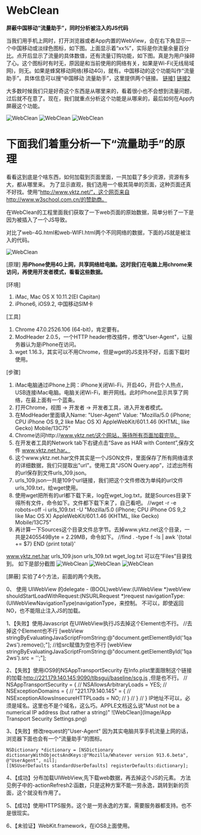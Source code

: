 # WebClean
**屏蔽中国移动“流量助手”，同时分析被注入的JS代码**

  当我们用手机上网时，打开浏览器或者App内置的WebView，会在右下角显示一个中国移动或淡绿色图标，如下图。上面显示着“xx%”，实际是你流量余量百分比。点开后显示了流量的具体数值，还有流量订购功能，如下图。真是为用户操碎了心。这个图标时有时无，原因是和当前使用的网络有关，如果是Wi-Fi(无线局域网)，则无。如果是蜂窝移动网络(移动4G)，就有。中国移动的这个功能叫作“流量助手”。具体信息可以搜“中国移动 流量助手”，这里提供两个链接。
 [链接1](http://bbs.feng.com/read-htm-tid-8732410.html)
 [链接2](http://zhidao.baidu.com/link?url=Rxc10K_9wSzWqrgTYewewCtUPpzmQm6JJZIgcYc8b1FLkdGZSHbDz0gG1Iy1Iou602nJ1oqPQYzQJ00XWTTT_4CHwW8FyIrNM1bwamjO8Ty)
 
   大多数时候我们只是好奇这个东西是从哪里来的，看着很小也不会想到流量问题，过后就不在意了。现在，我们就重点分析这个功能是从哪来的，最后如何在App内屏蔽这个功能。

![WebClean](Image/Safari-Screenshot-1.PNG)
![WebClean](Image/Safari-Screenshot-2.PNG)
![WebClean](Image/WebClean-Screenshot-3.PNG)


# 下面我们着重分析一下“流量助手”的原理

看看这到底是个啥东西，如何加载到页面里面，一共加载了多少资源，资源有多大，都从哪里来。
为了显示直观，我们选用一个极其简单的页面，这种页面还真不好找。使用“http://www.yktz.net/”，这个网页来自http://www.w3school.com.cn/的赞助商。

在WebClean的工程里面我们获取了一下web页面的原始数据，简单分析了一下是因为被插入了一个JS导致。

对比了web-4G.html和web-WIFI.html两个不同网络的数据，下面的JS就是被注入的代码。
<script type='text/javascript' id='1qa2ws' src='http://221.179.140.145:9090/tlbsgui/baseline/scg.js' mtid='4' mcid='2' ptid='4' pcid='2'></script></body>
![WebClean](Image/HTML-Insert-JS.png)


[原理] 
**用iPhone使用4G上网，共享网络给电脑。这时我们在电脑上用chrome来访问，再使用开发者模式，看看这些数据。**

[环境]
 1. iMac, Mac OS X 10.11.2(EI Capitan)
 2. iPhone6, iOS9.2, 中国移动SIM卡

[工具]
 1. Chrome 47.0.2526.106 (64-bit)，肯定要有。
 2. ModHeader 2.0.5，一个HTTP header修改插件，修改"User-Agent"，让服务器认为是iPhone在访问。
 3. wget 1.16.3，其实可以不用Chrome，但是wget的JS支持不好，后面下载时使用。

[步骤]
 1. iMac电脑通过iPhone上网：iPhone关闭Wi-Fi，开启4G，开启个人热点，USB连接iMac电脑。电脑关闭Wi-Fi，断开网线。此时iPhone显示共享了网络，在最上面有一个蓝条。
 2. 打开Chrome，视图 -> 开发者 -> 开发者工具，进入开发者模式。
 3. 在ModHeader里面填入Name: "User-Agent" Value: "Mozilla/5.0 (iPhone; CPU iPhone OS 9_2 like Mac OS X) AppleWebKit/601.1.46 (KHTML, like Gecko) Mobile/13C75"
 3. Chrome访问http://www.yktz.net/这个网站，等待所有页面加载完毕。
 4. 在开发者工具的Network tab下右键点击“Save as HAR with Content”,保存文件 www.yktz.net.har。
 5. 这个www.yktz.net.har文件其实是一个JSON文件，里面保存了所有网络请求的详细数据，我们只提取出"url"。使用工具“JSON Query.app”，过滤出所有的url保存到文件urls_109.json。
 6. urls_109.json一共是109个url链接，我们把这个文件修改为单纯的url文件urls_109.txt，给wget使用。
 7. 使用wget把所有的url都下载下来，log在wget_log.txt，就是Sources目录下得所有文件，命令如下。文件都下载下来了，自己看吧。
//wget -r -e robots=off -i urls_109.txt -U "Mozilla/5.0 (iPhone; CPU iPhone OS 9_2 like Mac OS X) AppleWebKit/601.1.46 (KHTML, like Gecko) Mobile/13C75"
 8. 再计算一下Sources这个目录文件总字节。去掉www.yktz.net这个目录，一共是2405549Byte = 2.29MB，命令如下。
//find . -type f  -ls | awk '{total += $7} END {print total}'

www.yktz.net.har urls_109.json urls_109.txt wget_log.txt 可以在“Files”目录找到。
如下是部分截图
![WebClean](Image/ModHeader.png)
![WebClean](Image/Chrome-Dev-Network.png)
![WebClean](Image/Chrome-Dev-Sources.png)



[屏蔽]
实验了4个方法，前面的两个失败。

0、
使用 UIWebView 的delegate - (BOOL)webView:(UIWebView *)webView shouldStartLoadWithRequest:(NSURLRequest *)request navigationType:(UIWebViewNavigationType)navigationType，来控制。
不可以，即使返回NO，也不能阻止注入JS的加载。


1、【失败】使用Javascript
在UIWebView执行JS去掉这个Element也不行。
//去掉这个Element也不行
[webView stringByEvaluatingJavaScriptFromString:@"document.getElementById('1qa2ws').remove();"];
//给src赋值为空也不行
[webView stringByEvaluatingJavaScriptFromString:@"document.getElementById('1qa2ws').src = '';"];

2、【失败】使用iOS9的NSAppTransportSecurity
在Info.plist里面限制这个链接的加载:http://221.179.140.145:9090/tlbsgui/baseline/scg.js ,但是也不行。
// NSAppTransportSecurity = {
//    NSAllowsArbitraryLoads = YES;
//    NSExceptionDomains = {
//        "221.179.140.145" = {
//            NSExceptionAllowsInsecureHTTPLoads = NO;
//        }
//    }
// }
IP地址不可以，必须是域名。这里也不是个域名，这么巧。APPLE文档这么说"Must not be a numerical IP address (but rather a string)"
![WebClean](Image/App Transport Security Settings.png)

3、【失败】修改request的"User-Agent"
因为其实电脑共享手机流量上网的话，浏览器下面也会有一个“流量助手”的图标。
```objc
NSDictionary *dictionary = [NSDictionary dictionaryWithObjectsAndKeys:@"Mozilla/Whatever version 913.6.beta", @"UserAgent", nil];
[[NSUserDefaults standardUserDefaults] registerDefaults:dictionary];
```

4、【成功】分布加载UIWebView,先下载web数据，再去掉这个JS的元素。
方法见例子中的-actionRefresh2:函数，只是这种方案不能一劳永逸，跳转到新的页面，这个就没有作用了。

5、【成功】使用HTTPS服务。这个是一劳永逸的方案，需要服务器都支持。也不是很现实。

6、【未验证】WebKit.framework，在iOS8上面使用。








